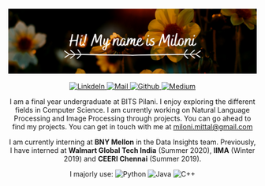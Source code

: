 
![](https://github.com/milonimittal/milonimittal/blob/master/images/cover.png)

<p align="center">
  <a href="https://www.linkedin.com/in/miloni-mittal-225779149/">
    <img alt="LinkdeIn" width="25px" src="https://cdn.jsdelivr.net/npm/simple-icons@v3/icons/linkedin.svg"/>
  </a>
  <a href="mailto:miloni.mittal@gmail.com">
    <img alt="Mail" width="25px" src="https://cdn.jsdelivr.net/npm/simple-icons@3.11.0/icons/gmail.svg"/>
  </a>
  <a href="https://github.com/milonimittal">
    <img alt="Github" width="25px" src="https://cdn.jsdelivr.net/npm/simple-icons@3.2.0/icons/github.svg"/>
  </a>
  <a href="https://medium.com/@milonimittal">
    <img alt="Medium" width="25px" src="https://cdn.jsdelivr.net/npm/simple-icons@v3/icons/medium.svg"/>
  </a>
  
  
</p>
<p align="center">
I am a final year undergraduate at BITS Pilani. I enjoy exploring the different fields in Computer Science.
I am currently working on Natural Language Processing and Image Processing through projects.
You can go ahead to find my projects.
You can get in touch with me at <a href="mailto:miloni.mittal@gmail.com"> miloni.mittal@gmail.com </a>
</p>
<p align="center">I am currently interning at <b>BNY Mellon</b> in the Data Insights team. Previously, I have interned at <b>Walmart Global Tech India</b> (Summer 2020), <b>IIMA</b> (Winter 2019) and <b>CEERI Chennai</b> (Summer 2019).
</p>
<p align="center">
I majorly use: <img alt="Python" width="20px" src="https://cdn.jsdelivr.net/npm/simple-icons@3.2.0/icons/python.svg"/>
  <img alt="Java" width="20px" src="https://cdn.jsdelivr.net/npm/simple-icons@3.2.0/icons/java.svg"/>
  <img alt="C++" width="20px" src="https://cdn.jsdelivr.net/npm/simple-icons@3.2.0/icons/cplusplus.svg"/> 
</p>
<!--
**milonimittal/milonimittal** is a ✨ _special_ ✨ repository because its `README.md` (this file) appears on your GitHub profile.

Here are some ideas to get you started:

- 🔭 I’m currently working on ...
- 🌱 I’m currently learning ...
- 👯 I’m looking to collaborate on ...
- 🤔 I’m looking for help with ...
- 💬 Ask me about ...
- 📫 How to reach me: ...
- 😄 Pronouns: ...
- ⚡ Fun fact: ...
-->
